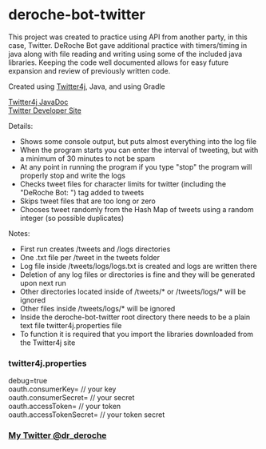 # deroche-bot-twitter

This project was created to practice using API from another party, in this case, Twitter. DeRoche Bot gave additional practice with timers/timing in java along with file reading and writing using some of the included java libraries. Keeping the code well documented allows for easy future expansion and review of previously written code.

Created using [Twitter4j](http://twitter4j.org/en/), Java, and using Gradle

[Twitter4j JavaDoc](http://twitter4j.org/javadoc/index.html) <br/>
[Twitter Developer Site](https://developer.twitter.com/en.html)

Details:
- Shows some console output, but puts almost everything into the log file
- When the program starts you can enter the interval of tweeting, but with a minimum of 30 minutes to not be spam
- At any point in running the program if you type "stop" the program will properly stop and write the logs
- Checks tweet files for character limits for twitter (including the "DeRoche Bot: ") tag added to tweets
- Skips tweet files that are too long or zero
- Chooses tweet randomly from the Hash Map of tweets using a random integer (so possible duplicates)

Notes:
- First run creates /tweets and /logs directories
- One .txt file per /tweet in the tweets folder
- Log file inside /tweets/logs/logs.txt is created and logs are written there
- Deletion of any log files or directories is fine and they will be generated upon next run
- Other directories located inside of /tweets/* or /tweets/logs/* will be ignored
- Other files inside /tweets/logs/* will be ignored
- Inside the deroche-bot-twitter root directory there needs to be a plain text file twitter4j.properties file
- To function it is required that you import the libraries downloaded from the Twitter4j site

### twitter4j.properties
debug=true <br/>
oauth.consumerKey=       // your key <br/>
oauth.consumerSecret=    // your secret <br/>
oauth.accessToken=       // your token <br/>
oauth.accessTokenSecret= // your token secret <br/>

### [My Twitter @dr_deroche](https://twitter.com/dr_deroche)
